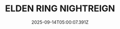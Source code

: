 ---
title: "ELDEN RING NIGHTREIGN"
id: 2622380
date: 2025-09-14T05:00:07.391Z
link: games/steam/recent/elden-ring-nightreign
image: http://media.steampowered.com/steamcommunity/public/images/apps/2622380/c59f3732d379c9667450b174353d69d5bcea95a5.jpg
playtime_2weeks: 1602
playtime_forever: 13348
playtime_windows_forever: 0
playtime_mac_forever: 0
playtime_linux_forever: 13348
playtime_deck_forever: 13348
---